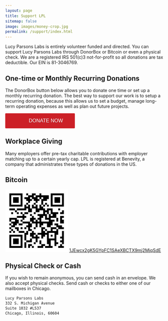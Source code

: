 ```yaml
---
layout: page
title: Support LPL
sitemap: false
image: images/money-crop.jpg
permalink: /support/index.html
---
```


Lucy Parsons Labs is entirely volunteer funded and directed. You can support Lucy Parsons Labs through DonorBox or Bitcoin or even a physical check. We are a registered IRS 501(c)3 not-for-profit so all donations are tax deductible. Our EIN is 81-3046769.

## One-time or Monthly Recurring Donations

The DonorBox button below allows you to donate one time or set up a monthly recurring donation. The best way to support our work is to setup a recurring donation, because this allows us to set a budget, manage long-term operating expenses as well as plan out future projects.

<script src="https://donorbox.org/install-popup-button.js" type="text/javascript" defer></script>
<a class="dbox-donation-button" href="https://donorbox.org/donate-to-lucy-parsons-labs" style="background:#cc2027 url(https://d1iczxrky3cnb2.cloudfront.net/red_logo.png) no-repeat 37px center; color: #fff;text-decoration: none;font-family: Verdana,sans-serif;display: inline-block;font-size: 16px;padding: 15px 38px 15px 75px; -webkit-border-radius: 2px; -moz-border-radius: 2px; border-radius: 2px; text-shadow: 0 1px rgba(0, 0, 0, 0.3);">DONATE NOW</a>

## Workplace Giving

Many employers offer pre-tax charitable contributions with employer matching up to a certain yearly cap. LPL is registered at Benevity, a company that administrates these types of donations in the US.

## Bitcoin

![bitcoin](/images/BTCWalletQR.jpg)
[1JEwcx2gK5GYpFC1SAeXBCTX9mj2MjqSdE](https://blockchain.info/address/1JEwcx2gK5GYpFC1SAeXBCTX9mj2MjqSdE)

## Physical Check or Cash

If you wish to remain anonymous, you can send cash in an envelope. We also accept physical checks. Send cash or checks to either one of our mailboxes in Chicago. 

```
Lucy Parsons Labs
332 S. Michigan Avenue
Suite 1032 #L537
Chicago, Illinois, 60604
```
